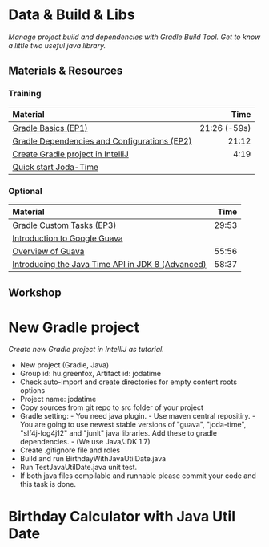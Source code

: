 # Data & Build & Libs
*Manage project build and dependencies with Gradle Build Tool. Get to know a little two useful java library.*

## Materials & Resources

### Training
| Material | Time |
|:-------- |-----:|
|[Gradle Basics (EP1)](https://www.youtube.com/watch?v=vxKN2VSqTMg&t=595s)|21:26 (-59s)|
|[Gradle Dependencies and Configurations (EP2)](https://www.youtube.com/watch?v=7alCuE7cNVQ)|21:12|
|[Create Gradle project in IntelliJ](https://www.youtube.com/watch?v=3Euo6xzCwY4)|4:19|
|[Quick start Joda-Time](http://www.joda.org/joda-time/quickstart.html)||


### Optional
| Material | Time |
|:-------- |-----:|
|[Gradle Custom Tasks (EP3)](https://www.youtube.com/watch?v=g56O_HeefBE)|29:53|
|[Introduction to Google Guava](http://zetcode.com/articles/guava/)||
|[Overview of Guava](https://www.youtube.com/watch?v=MFEJll-wU7Q)|55:56|
|[Introducing the Java Time API in JDK 8 (Advanced)](https://www.youtube.com/watch?v=CtD9B9TU_cY)|58:37|
      
## Workshop

# New Gradle project
*Create new Gradle project in IntelliJ as tutorial.*
- New project (Gradle, Java)
- Group id: hu.greenfox, Artifact id: jodatime
- Check auto-import and create directories for empty content roots options
- Project name: jodatime
- Copy sources from git repo to src folder of your project
- Gradle setting:
      - You need java plugin.
      - Use maven central repositiry.
      - You are going to use newest stable versions of "guava", "joda-time", "slf4j-log4j12" and "junit" java libraries. Add these to gradle dependencies.
      - (We use Java/JDK 1.7)
- Create .gitignore file and roles
- Build and run BirthdayWithJavaUtilDate.java
- Run TestJavaUtilDate.java unit test.
- If both java files compilable and runnable please commit your code and this task is done.

# Birthday Calculator with Java Util Date
